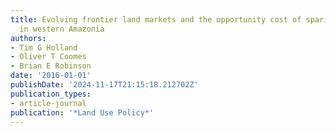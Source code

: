 ```yaml
---
title: Evolving frontier land markets and the opportunity cost of sparing forests
  in western Amazonia
authors:
- Tim G Holland
- Oliver T Coomes
- Brian E Robinson
date: '2016-01-01'
publishDate: '2024-11-17T21:15:18.212702Z'
publication_types:
- article-journal
publication: '*Land Use Policy*'
---
```

